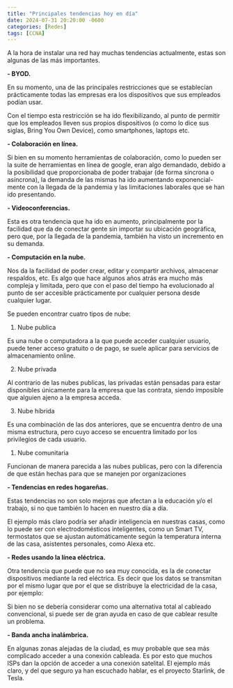 ```yaml
---
title: "Principales tendencias hoy en día"
date: 2024-07-31 20:20:00 -0600
categories: [Redes]
tags: [CCNA]
---
```


A la hora de instalar una red hay muchas tendencias actualmente, estas son algunas de las más importantes.

**- BYOD.**

En su momento, una de las principales restricciones que se establecían prácticamente todas las empresas era los dispositivos que sus empleados podían usar.

Con el tiempo esta restricción se ha ido flexibilizando, al punto de permitir que los empleados lleven sus propios dispositivos (o como lo dice sus siglas, Bring You Own Device), como smartphones, laptops etc.

**- Colaboración en línea.**

Si bien en su momento herramientas de colaboración, como lo pueden ser la suite de herramientas en línea de google, eran algo demandado, debido a la posibilidad que proporcionaba de poder trabajar (de forma síncrona o asíncrona), la demanda de las mismas ha ido aumentando exponencial-mente con la llegada de la pandemia y las limitaciones laborales que se han ido presentando.

**- Videoconferencias.**

Esta es otra tendencia que ha ido en aumento, principalmente por la facilidad que da de conectar gente sin importar su ubicación geográfica, pero que, por la llegada de la pandemia, también ha visto un incremento en su demanda.

**- Computación en la nube.**

Nos da la facilidad de poder crear, editar y compartir archivos, almacenar respaldos, etc. Es algo que hace algunos años atrás era mucho más compleja y limitada, pero que con el paso del tiempo ha evolucionado al punto de ser accesible prácticamente por cualquier persona desde cualquier lugar.

Se pueden encontrar cuatro tipos de nube:

1. Nube publica

Es una nube o computadora a la que puede acceder cualquier usuario, puede tener acceso gratuito o de pago, se suele aplicar para servicios de almacenamiento online.

2. Nube privada

Al contrario de las nubes publicas, las privadas están pensadas para estar disponibles únicamente para la empresa que las contrata, siendo imposible que alguien ajeno a la empresa acceda.

3. Nube híbrida

Es una combinación de las dos anteriores, que se encuentra dentro de una misma estructura, pero cuyo acceso se encuentra limitado por los privilegios de cada usuario.

1. Nube comunitaria

Funcionan de manera parecida a las nubes publicas, pero con la diferencia de que están hechas para que se manejen por organizaciones 

**- Tendencias en redes hogareñas.**

Estas tendencias no son solo mejoras que afectan a la educación y/o el trabajo, si no que también lo hacen en nuestro día a día.

El ejemplo más claro podría ser añadir inteligencia en nuestras casas, como lo puede ser con electrodomésticos inteligentes, como un Smart TV, termostatos que se ajustan automáticamente según la temperatura interna de las casa, asistentes personales, como Alexa etc.  

**- Redes usando la línea eléctrica.**

Otra tendencia que puede que no sea muy conocida, es la de conectar dispositivos mediante la red eléctrica. Es decir que los datos se transmitan por el mismo lugar que por el que se distribuye la electricidad de la casa, por ejemplo:

Si bien no se debería considerar como una alternativa total al cableado convencional, si puede ser de gran ayuda en caso de que cablear resulte un problema.

**- Banda ancha inalámbrica.**

En algunas zonas alejadas de la ciudad, es muy probable que sea más complicado acceder a una conexión cableada. Es por esto que muchos ISPs dan la opción de acceder a una conexión satelital. El ejemplo más claro, y del que seguro ya han escuchado hablar, es el proyecto Starlink, de Tesla.